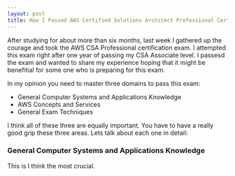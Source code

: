 ```yaml
---
layout: post
title: How I Passed AWS Certified Solutions Architect Professional Certification Exam
---
```


After studying for about more than six months, last week I gathered up the courage and took the AWS CSA Professional certification exam. I attempted this exam right after one year of passing my CSA Associate level. I passesd the exam and wanted to share my experience hoping that it might be benefitial for some one who is preparing for this exam.

In my opinion you need to master three domains to pass this exam:

- General Computer Systems and Applications Knowledge
- AWS Concepts and Services
- General Exam Techniques

I think all of these three are equally important. You have to have a really good grip these three areas. Lets talk about each one in detail:

### General Computer Systems and Applications Knowledge

This is I think the most crucial.
